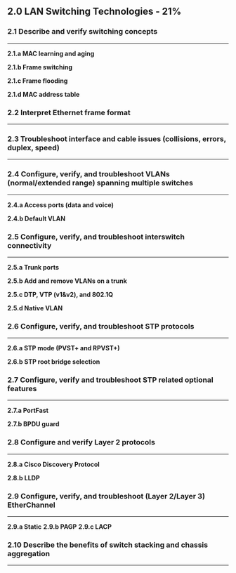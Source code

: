 ## 2.0 LAN Switching Technologies - 21%

### 2.1 Describe and verify switching concepts
-----
**2.1.a MAC learning and aging**

**2.1.b Frame switching**

**2.1.c Frame flooding**

**2.1.d MAC address table**

### 2.2 Interpret Ethernet frame format
-----

### 2.3 Troubleshoot interface and cable issues (collisions, errors, duplex, speed)
-----

### 2.4 Configure, verify, and troubleshoot VLANs (normal/extended range) spanning multiple switches
-----
**2.4.a Access ports (data and voice)**

**2.4.b Default VLAN**

### 2.5 Configure, verify, and troubleshoot interswitch connectivity
-----
**2.5.a Trunk ports**

**2.5.b Add and remove VLANs on a trunk**

**2.5.c DTP, VTP (v1&v2), and 802.1Q**

**2.5.d Native VLAN**

### 2.6 Configure, verify, and troubleshoot STP protocols
-----
**2.6.a STP mode (PVST+ and RPVST+)**

**2.6.b STP root bridge selection**

### 2.7 Configure, verify and troubleshoot STP related optional features
-----
**2.7.a PortFast**

**2.7.b BPDU guard**

### 2.8 Configure and verify Layer 2 protocols
-----
**2.8.a Cisco Discovery Protocol**

**2.8.b LLDP**

### 2.9 Configure, verify, and troubleshoot (Layer 2/Layer 3) EtherChannel
-----
**2.9.a Static**
**2.9.b PAGP**
**2.9.c LACP**

### 2.10 Describe the benefits of switch stacking and chassis aggregation
-----
